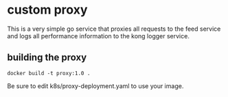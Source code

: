 # custom proxy

This is a very simple go service that proxies
all requests to the feed service and logs
all performance information to the
kong logger service.

## building the proxy

```
docker build -t proxy:1.0 .
```

Be sure to edit k8s/proxy-deployment.yaml
to use your image.

